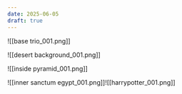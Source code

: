 ```yaml
---
date: 2025-06-05
draft: true
---
```

![[base trio_001.png]]

![[desert background_001.png]]


![[inside pyramid_001.png]]

![[inner sanctum egypt_001.png]]![[harrypotter_001.png]]